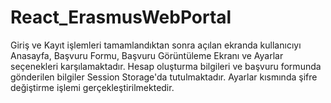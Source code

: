 # React_ErasmusWebPortal
Giriş ve Kayıt işlemleri tamamlandıktan sonra açılan ekranda kullanıcıyı Anasayfa, Başvuru Formu, Başvuru Görüntüleme Ekranı ve Ayarlar seçenekleri karşılamaktadır. Hesap oluşturma bilgileri ve başvuru formunda gönderilen bilgiler Session Storage'da tutulmaktadır. Ayarlar kısmında  şifre değiştirme işlemi gerçekleştirilmektedir.
